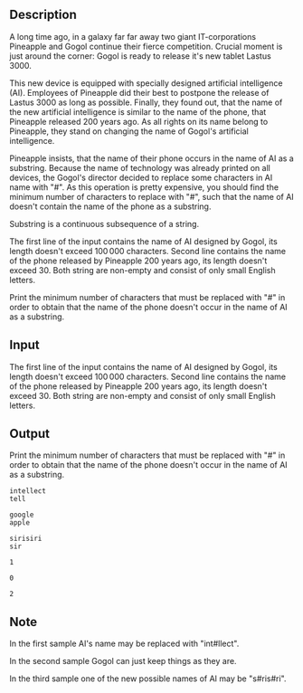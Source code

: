 ## Description

<div><p>A long time ago, in a galaxy far far away two giant IT-corporations Pineapple and Gogol continue their fierce competition. Crucial moment is just around the corner: Gogol is ready to release it's new tablet Lastus 3000.</p><p>This new device is equipped with specially designed artificial intelligence (AI). Employees of Pineapple did their best to postpone the release of Lastus 3000 as long as possible. Finally, they found out, that the name of the new artificial intelligence is similar to the name of the phone, that Pineapple released 200 years ago. As all rights on its name belong to Pineapple, they stand on changing the name of Gogol's artificial intelligence.</p><p>Pineapple insists, that the name of their phone occurs in the name of AI as a substring. Because the name of technology was already printed on all devices, the Gogol's director decided to replace some characters in AI name with "<span class="tex-font-style-tt">#</span>". As this operation is pretty expensive, you should find the minimum number of characters to replace with "<span class="tex-font-style-tt">#</span>", such that the name of AI doesn't contain the name of the phone as a substring.</p><p>Substring is a continuous subsequence of a string.</p></div><div class="input-specification"><p>The first line of the input contains the name of AI designed by Gogol, its length doesn't exceed <span class="tex-span">100 000</span> characters. Second line contains the name of the phone released by Pineapple 200 years ago, its length doesn't exceed <span class="tex-span">30</span>. Both string are non-empty and consist of only small English letters.</p></div><div class="output-specification"><p>Print the minimum number of characters that must be replaced with "<span class="tex-font-style-tt">#</span>" in order to obtain that the name of the phone doesn't occur in the name of AI as a substring.</p></div>

## Input

<p>The first line of the input contains the name of AI designed by Gogol, its length doesn't exceed <span class="tex-span">100 000</span> characters. Second line contains the name of the phone released by Pineapple 200 years ago, its length doesn't exceed <span class="tex-span">30</span>. Both string are non-empty and consist of only small English letters.</p>

## Output

<p>Print the minimum number of characters that must be replaced with "<span class="tex-font-style-tt">#</span>" in order to obtain that the name of the phone doesn't occur in the name of AI as a substring.</p>





```input1
intellect
tell

```




```input2
google
apple

```




```input3
sirisiri
sir

```




```output1
1
```




```output2
0
```




```output3
2
```



## Note

<p>In the first sample AI's name may be replaced with "<span class="tex-font-style-tt">int#llect</span>".</p><p>In the second sample Gogol can just keep things as they are.</p><p>In the third sample one of the new possible names of AI may be "<span class="tex-font-style-tt">s#ris#ri</span>".</p>
